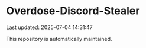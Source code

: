# Overdose-Discord-Stealer

Last updated: 2025-07-04 14:31:47

This repository is automatically maintained.
